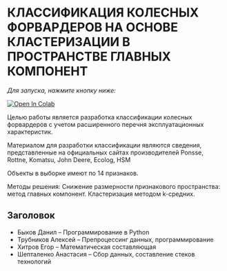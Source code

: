 # КЛАССИФИКАЦИЯ КОЛЕСНЫХ ФОРВАРДЕРОВ НА ОСНОВЕ КЛАСТЕРИЗАЦИИ В ПРОСТРАНСТВЕ ГЛАВНЫХ КОМПОНЕНТ

*Для запуска, нажмите кнопку ниже:*
 
 [![Open In Colab](https://colab.research.google.com/assets/colab-badge.svg)](https://colab.research.google.com/github/danielka777/Forwards/blob/main/ML_project.ipynb)


Целью работы является разработка классификации колесных форвардеров с учетом расширенного перечня эксплуатационных характеристик.

Материалом для разработки классификации являются сведения, представленные на официальных сайтах производителей Ponsse, Rottne, Komatsu, John Deere, Ecolog, HSM

Объекты в выборке имеют по 14 признаков.

Методы решения: Снижение размерности признакового пространства: метод главных компонент. 
Кластеризация методом k-средних.

## Заголовок
* Быков Данил – Программирование в Python
* Трубников Алексей – Препроцессинг данных, программирование
* Хитров Егор – Математическая составляющая
* Шепталенко Анастасия – Сбор данных, составление стеков технологий
